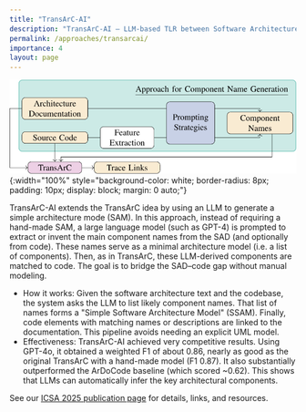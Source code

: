 ```yaml
---
title: "TransArC-AI"
description: "TransArC-AI – LLM-based TLR between Software Architecture Documentation, Models, and Code."
permalink: /approaches/transarcai/
importance: 4
layout: page
---
```


![TransArC-AI Overview](/assets/img/icsa25-approach.svg){:width="100%" style="background-color: white; border-radius: 8px; padding: 10px; display: block; margin: 0 auto;"}

TransArC-AI extends the TransArC idea by using an LLM to generate a simple architecture mode (SAM).
In this approach, instead of requiring a hand-made SAM, a large language model (such as GPT-4) is prompted to extract or invent the main component names from the SAD (and optionally from code).
These names serve as a minimal architecture model (i.e. a list of components).
Then, as in TransArC, these LLM-derived components are matched to code.
The goal is to bridge the SAD–code gap without manual modeling.

* How it works: Given the software architecture text and the codebase, the system asks the LLM to list likely component names. That list of names forms a "Simple Software Architecture Model" (SSAM). Finally, code elements with matching names or descriptions are linked to the documentation. This pipeline avoids needing an explicit UML model.
* Effectiveness: TransArC-AI achieved very competitive results. Using GPT-4o, it obtained a weighted F1 of about 0.86, nearly as good as the original TransArC with a hand-made model (F1 0.87). It also substantially outperformed the ArDoCode baseline (which scored ~0.62). This shows that LLMs can automatically infer the key architectural components.


See our [ICSA 2025 publication page](/c/icsa25) for details, links, and resources.
